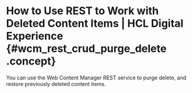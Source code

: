 # How to Use REST to Work with Deleted Content Items \| HCL Digital Experience {#wcm_rest_crud_purge_delete .concept}

You can use the Web Content Manager REST service to purge delete, and restore previously deleted content items.

